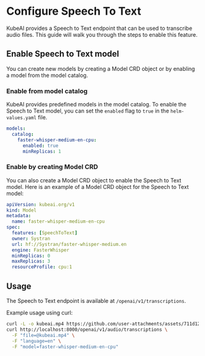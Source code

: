 # Configure Speech To Text

KubeAI provides a Speech to Text endpoint that can be used to transcribe audio files. This guide will walk you through the steps to enable this feature.

## Enable Speech to Text model
You can create new models by creating a Model CRD object or by enabling a model from the model catalog.

### Enable from model catalog
KubeAI provides predefined models in the model catalog. To enable the Speech to Text model, you can set the `enabled` flag to `true` in the `helm-values.yaml` file.

```yaml
models:
  catalog:
    faster-whisper-medium-en-cpu:
      enabled: true
      minReplicas: 1
```

### Enable by creating Model CRD
You can also create a Model CRD object to enable the Speech to Text model. Here is an example of a Model CRD object for the Speech to Text model:

```yaml
apiVersion: kubeai.org/v1
kind: Model
metadata:
  name: faster-whisper-medium-en-cpu
spec:
  features: [SpeechToText]
  owner: Systran
  url: hf://Systran/faster-whisper-medium.en
  engine: FasterWhisper
  minReplicas: 0
  maxReplicas: 3
  resourceProfile: cpu:1
```

## Usage
The Speech to Text endpoint is available at `/openai/v1/transcriptions`.

Example usage using curl:

```bash
curl -L -o kubeai.mp4 https://github.com/user-attachments/assets/711d1279-6af9-4c6c-a052-e59e7730b757
curl http://localhost:8000/openai/v1/audio/transcriptions \
  -F "file=@kubeai.mp4" \
  -F "language=en" \
  -F "model=faster-whisper-medium-en-cpu"
```
